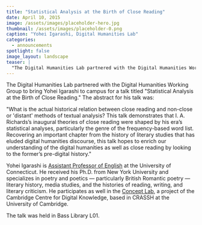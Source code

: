 ```yaml
---
title: "Statistical Analysis at the Birth of Close Reading"
date: April 10, 2015
image: /assets/images/placeholder-hero.jpg
thumbnail: /assets/images/placeholder-0.png
caption: "Yohei Igarashi, Digital Humanities Lab"
categories: 
  - announcements
spotlight: false 
image_layout: landscape
teaser: |
  "The Digital Humanities Lab partnered with the Digital Humanities Working Group to bring Yohei Igarashi to campus for a talk titled Statistical Analysis at the Birth of Close Reading. The abstract..."
---
```


The Digital Humanities Lab partnered with the Digital Humanities Working Group to bring Yohei Igarashi to campus for a talk titled "Statistical Analysis at the Birth of Close Reading." The abstract for his talk was:
   
"What is the actual historical relation between close reading and non-close or 'distant' methods of textual analysis? This talk demonstrates that I. A. Richards’s inaugural theories of close reading were shaped by his era’s statistical analyses, particularly the genre of the frequency-based word list. Recovering an important chapter from the history of literary studies that has eluded digital humanities discourse, this talk hopes to enrich our understanding of the digital humanities as well as close reading by looking to the former’s pre-digital history."
   
Yohei Igarashi is <a href="http://english.uconn.edu/yohei-igarashi/" target="_blank">Assistant Professor of English</a> at the University of Connecticut. He received his Ph.D. from New York University and specializes in poetry and poetics — particularly British Romantic poetry — literary history, media studies, and the histories of reading, writing, and literary criticism. He participates as well in the <a href="http://www.crassh.cam.ac.uk/programmes/ccdk-the-concept-lab" target="_blank">Concept Lab</a>, a project of the Cambridge Centre for Digital Knowledge, based in CRASSH at the University of Cambridge.
   
The talk was held in Bass Library L01.